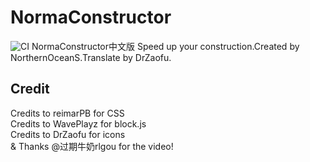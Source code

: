 # NormaConstructor

![CI](https://github.com/NorthernOceanS/NormaConstructor/workflows/CI/badge.svg)
NormaConstructor中文版
Speed up your construction.Created by NorthernOceanS.Translate by DrZaofu.

## Credit
Credits to reimarPB for CSS  
Credits to WavePlayz for block.js  
Credits to DrZaofu for icons  
& Thanks @过期牛奶rlgou for the video!
